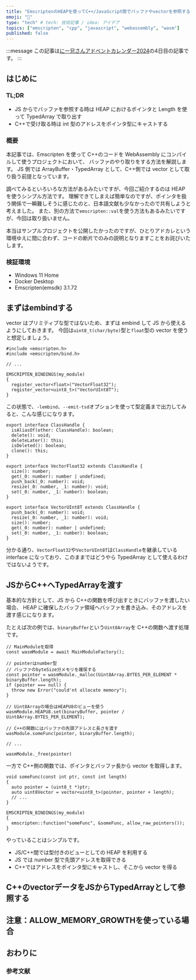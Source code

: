 ```yaml
---
title: "EmscriptenのHEAPを使ってC++/JavaScript間でバッファやvectorを参照する"
emoji: "🥧"
type: "tech" # tech: 技術記事 / idea: アイデア
topics: ["emscripten", "cpp", "javascript", "webassembly", "wasm"]
published: false
---
```


:::message
この記事は[にー兄さんアドベントカレンダー2024](https://qiita.com/advent-calendar/2024/ninisan-2024)の4日目の記事です。
:::

## はじめに

### TL;DR

- JS からでバッファを参照する時は HEAP におけるポインタと Length を使って TypedArray で取り出す
- C++で受け取る時は int 型のアドレスをポインタ型にキャストする

### 概要

本記事では、Emscripten を使って C++のコードを WebAssembly にコンパイルして使うプロジェクトにおいて、
バッファのやり取りをする方法を解説します。
JS 側では ArrayBuffer・TypedArray として、C++側では vector として取り扱う前提となっています。

調べてみるといろいろな方法があるみたいですが、今回ご紹介するのは HEAP を使うシンプル方法です。
理解できてしまえば簡単なのですが、ポインタを扱う関係で一瞬難しそうに感じたのと、日本語文献も少なかったので共有しようと考えました。
また、別の方法で`emscripten::val`を使う方法もあるみたいですが、今回は取り扱いません。

本当はサンプルプロジェクトを公開したかったのですが、ひとりアドカレという環境ゆえに間に合わず、コードの断片でのみの説明となりますことをお詫びいたします。

### 検証環境

- Windows 11 Home
- Docker Desktop
- Emscripten(emsdk) 3.1.72

## まずはembindする

vector はプリミティブな型ではないため、まずは embind して JS から使えるようにしておきます。
今回は`uint8_t(char/byte)`型と`float`型の vector を使うと想定しましょう。

```cpp:embindする
#include <emscripten.h>
#include <emscripten/bind.h>

// ...

EMSCRIPTEN_BINDINGS(my_module)
{
  register_vector<float>("VectorFloat32");
  register_vector<uint8_t>("VectorUInt8T");
}
```

この状態で、`-lembind`、`--emit-tsd`オプションを使って型定義まで出力してみると、こんな感じになります。

```ts:emscriptenから出力された型定義ファイルの一部
export interface ClassHandle {
  isAliasOf(other: ClassHandle): boolean;
  delete(): void;
  deleteLater(): this;
  isDeleted(): boolean;
  clone(): this;
}

export interface VectorFloat32 extends ClassHandle {
  size(): number;
  get(_0: number): number | undefined;
  push_back(_0: number): void;
  resize(_0: number, _1: number): void;
  set(_0: number, _1: number): boolean;
}

export interface VectorUInt8T extends ClassHandle {
  push_back(_0: number): void;
  resize(_0: number, _1: number): void;
  size(): number;
  get(_0: number): number | undefined;
  set(_0: number, _1: number): boolean;
}
```

分かる通り、`VectorFloat32`や`VectorUInt8T`は`ClassHandle`を継承している interface になっており、このままではどうやら TypedArray として使えるわけではないようです。

## JSからC++へTypedArrayを渡す

基本的な方針として、JS から C++の関数を呼び出すときにバッファを渡したい場合、
HEAP に確保したバッファ領域へバッファを書き込み、そのアドレスを渡す感じになります。

たとえば次の例では、`binaryBuffer`という`Uint8Array`を C++の関数へ渡す処理です。

```ts:TypeScriptからC++へバッファを渡す
// MainModuleを取得
const wasmModule = await MainModuleFactory();

// pointerはnumber型
// バッファのbyteSize分メモリを確保する
const pointer = wasmModule._malloc(Uint8Array.BYTES_PER_ELEMENT * binaryBuffer.length);
if (pointer === null) {
  throw new Error("could'nt allocate memory");
}

// Uint8Arrayの場合はHEAPU8のビューを使う
wasmModule.HEAPU8.set(binaryBuffer, pointer / Uint8Array.BYTES_PER_ELEMENT);

// C++の関数にはバッファの先頭アドレスと長さを渡す
wasModule.someFunc(pointer, binaryBuffer.length);

// ...

wasmModule._free(pointer)
```

一方で C++側の関数では、ポインタとバッファ長から vector を取得します。

```cpp:C++でポインタを受け取りvectorに変換して利用する
void someFunc(const int ptr, const int length)
{
  auto pointer = (uint8_t *)ptr;
  auto uint8Vector = vector<uint8_t>(pointer, pointer + length);
  // ...
}

EMSCRIPTEN_BINDINGS(my_module)
{
  emscripten::function("someFunc", &someFunc, allow_raw_pointers());
}
```

やっていることはシンプルです。

- JS/C++間では型付きのビューとしての HEAP を利用する
- JS では number 型で先頭アドレスを取得できる
- C++ではアドレスをポインタ型にキャストし、そこから vector を得る

## C++のvectorデータをJSからTypedArrayとして参照する

## 注意：ALLOW_MEMORY_GROWTHを使っている場合

## おわりに

### 参考文献
